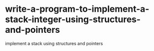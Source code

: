 # write-a-program-to-implement-a-stack-integer-using-structures-and-pointers
implement a stack using structures and pointers
